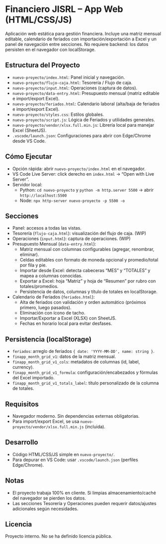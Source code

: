 # Financiero JISRL – App Web (HTML/CSS/JS)

Aplicación web estática para gestión financiera. Incluye una matriz mensual editable, calendario de feriados con importación/exportación a Excel y un panel de navegación entre secciones. No requiere backend: los datos persisten en el navegador con localStorage.

## Estructura del Proyecto

- `nuevo-proyecto/index.html`: Panel inicial y navegación.
- `nuevo-proyecto/flujo-caja.html`: Tesorería / Flujo de caja.
- `nuevo-proyecto/input.html`: Operaciones (captura de datos).
- `nuevo-proyecto/data-entry.html`: Presupuesto mensual (matriz editable e import/export Excel).
- `nuevo-proyecto/feriados.html`: Calendario laboral (alta/baja de feriados e import/export Excel).
- `nuevo-proyecto/styles.css`: Estilos globales.
- `nuevo-proyecto/script.js`: Lógica de Feriados y utilidades generales.
- `nuevo-proyecto/vendor/xlsx.full.min.js`: Librería local para manejar Excel (SheetJS).
- `.vscode/launch.json`: Configuraciones para abrir con Edge/Chrome desde VS Code.

## Cómo Ejecutar

- Opción rápida: abrir `nuevo-proyecto/index.html` en el navegador.
- VS Code Live Server: click derecho en `index.html` → “Open with Live Server”.
- Servidor local:
  - Python: `cd nuevo-proyecto` y `python -m http.server 5500` → abrir `http://localhost:5500`
  - Node: `npx http-server nuevo-proyecto -p 5500 -o`

## Secciones

- Panel: accesos a todas las vistas.
- Tesorería (`flujo-caja.html`): visualización del flujo de caja. (WIP)
- Operaciones (`input.html`): captura de operaciones. (WIP)
- Presupuesto Mensual (`data-entry.html`):
  - Matriz mensual con columnas configurables (agregar, renombrar, eliminar).
  - Celdas editables con formato de moneda opcional y promedio/total por fila y pie.
  - Importar desde Excel: detecta cabeceras “MES” y “TOTALES” y mapea a columnas conocidas.
  - Exportar a Excel: hoja “Matriz” y hoja de “Resumen” por rubro con totales/promedios.
  - Persistencia de datos, columnas y título de totales en localStorage.
- Calendario de Feriados (`feriados.html`):
  - Alta de feriados con validación y orden automático (próximos primero, luego pasados).
  - Eliminación con ícono de tacho.
  - Importar/Exportar a Excel (XLSX) con SheetJS.
  - Fechas en horario local para evitar desfases.

## Persistencia (localStorage)

- `feriados`: arreglo de feriados `{ date: 'YYYY-MM-DD', name: string }`.
- `finapp_month_grid_v1`: datos de la matriz mensual.
- `finapp_month_grid_v1_cols`: metadatos de columnas (id, label, currency).
- `finapp_month_grid_v1_formula`: configuración/encabezados y fórmulas del Excel importado.
- `finapp_month_grid_v1_totals_label`: título personalizado de la columna de totales.

## Requisitos

- Navegador moderno. Sin dependencias externas obligatorias.
- Para import/export Excel, se usa `nuevo-proyecto/vendor/xlsx.full.min.js` (incluida).

## Desarrollo

- Código HTML/CSS/JS simple en `nuevo-proyecto/`.
- Para depurar en VS Code: usar `.vscode/launch.json` (perfiles Edge/Chrome).

## Notas

- El proyecto trabaja 100% en cliente. Si limpias almacenamiento/caché del navegador se pierden los datos.
- Las secciones Tesorería y Operaciones pueden requerir datos/ajustes adicionales según necesidades.

## Licencia

Proyecto interno. No se ha definido licencia pública.

